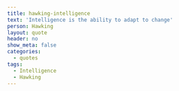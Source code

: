 ```yaml
---
title: hawking-intelligence
text: 'Intelligence is the ability to adapt to change'
person: Hawking
layout: quote
header: no
show_meta: false
categories:
  - quotes
tags:
  - Intelligence
  - Hawking
---
```


